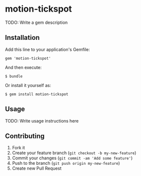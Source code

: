 # motion-tickspot

TODO: Write a gem description

## Installation

Add this line to your application's Gemfile:

    gem 'motion-tickspot'

And then execute:

    $ bundle

Or install it yourself as:

    $ gem install motion-tickspot

## Usage

TODO: Write usage instructions here

## Contributing

1. Fork it
2. Create your feature branch (`git checkout -b my-new-feature`)
3. Commit your changes (`git commit -am 'Add some feature'`)
4. Push to the branch (`git push origin my-new-feature`)
5. Create new Pull Request
